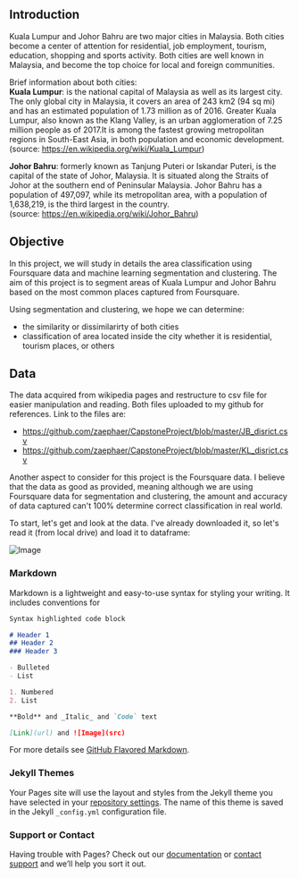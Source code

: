 ## Introduction
Kuala Lumpur and Johor Bahru are two major cities in Malaysia. Both cities become a center of attention for residential, job employment, tourism, education, shopping and sports activity. Both cities are well known in Malaysia, and become the top choice for local and foreign communities.

Brief information about both cities:  
**Kuala Lumpur**: is the national capital of Malaysia as well as its largest city. The only global city in Malaysia, it covers an area of 243 km2 (94 sq mi) and has an estimated population of 1.73 million as of 2016. Greater Kuala Lumpur, also known as the Klang Valley, is an urban agglomeration of 7.25 million people as of 2017.It is among the fastest growing metropolitan regions in South-East Asia, in both population and economic development.   
(source: https://en.wikipedia.org/wiki/Kuala_Lumpur)

**Johor Bahru**: formerly known as Tanjung Puteri or Iskandar Puteri, is the capital of the state of Johor, Malaysia. It is situated along the Straits of Johor at the southern end of Peninsular Malaysia. Johor Bahru has a population of 497,097, while its metropolitan area, with a population of 1,638,219, is the third largest in the country.  
(source: https://en.wikipedia.org/wiki/Johor_Bahru)


## Objective
In this project, we will study in details the area classification using Foursquare data and machine learning segmentation and clustering. The aim of this project is to segment areas of Kuala Lumpur and Johor Bahru based on the most common places captured from Foursquare.

Using segmentation and clustering, we hope we can determine:
- the similarity or dissimilarirty of both cities
- classification of area located inside the city whether it is residential, tourism places, or others

## Data
The data acquired from wikipedia pages and restructure to csv file for easier manipulation and reading. Both files uploaded to my github for references. Link to the files are:

- https://github.com/zaephaer/CapstoneProject/blob/master/JB_disrict.csv
- https://github.com/zaephaer/CapstoneProject/blob/master/KL_disrict.csv

Another aspect to consider for this project is the Foursquare data. I believe that the data as good as provided, meaning although we are using Foursquare data for segmentation and clustering, the amount and accuracy of data captured can't 100% determine correct classification in real world.

To start, let's get and look at the data. I've already downloaded it, so let's read it (from local drive) and load it to dataframe:

![Image](https://photos.google.com/photo/AF1QipP2LcoJII5cJZMQxu2fwEzrg68sLO51tmXzg6Tm)

### Markdown

Markdown is a lightweight and easy-to-use syntax for styling your writing. It includes conventions for

```markdown
Syntax highlighted code block

# Header 1
## Header 2
### Header 3

- Bulleted
- List

1. Numbered
2. List

**Bold** and _Italic_ and `Code` text

[Link](url) and ![Image](src)
```

For more details see [GitHub Flavored Markdown](https://guides.github.com/features/mastering-markdown/).

### Jekyll Themes

Your Pages site will use the layout and styles from the Jekyll theme you have selected in your [repository settings](https://github.com/zaephaer/CapstoneProject/settings). The name of this theme is saved in the Jekyll `_config.yml` configuration file.

### Support or Contact

Having trouble with Pages? Check out our [documentation](https://help.github.com/categories/github-pages-basics/) or [contact support](https://github.com/contact) and we’ll help you sort it out.
